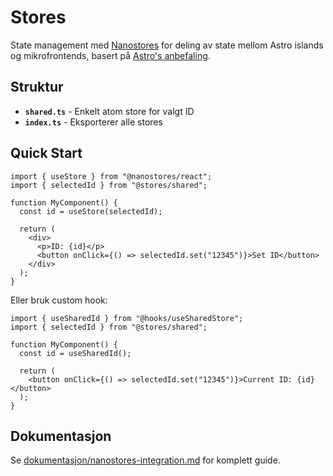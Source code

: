 # Stores

State management med [Nanostores](https://github.com/nanostores/nanostores) for deling av state mellom Astro islands og mikrofrontends, basert på [Astro's anbefaling](https://docs.astro.build/en/recipes/sharing-state-islands/).

## Struktur

- **`shared.ts`** - Enkelt atom store for valgt ID
- **`index.ts`** - Eksporterer alle stores

## Quick Start

```tsx
import { useStore } from "@nanostores/react";
import { selectedId } from "@stores/shared";

function MyComponent() {
  const id = useStore(selectedId);

  return (
    <div>
      <p>ID: {id}</p>
      <button onClick={() => selectedId.set("12345")}>Set ID</button>
    </div>
  );
}
```

Eller bruk custom hook:

```tsx
import { useSharedId } from "@hooks/useSharedStore";
import { selectedId } from "@stores/shared";

function MyComponent() {
  const id = useSharedId();

  return (
    <button onClick={() => selectedId.set("12345")}>Current ID: {id}</button>
  );
}
```

## Dokumentasjon

Se [dokumentasjon/nanostores-integration.md](../../dokumentasjon/nanostores-integration.md) for komplett guide.
